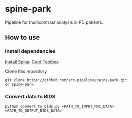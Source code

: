 # spine-park

Pipeline for multicontrast analysis in PD patients.

## How to use

### Install dependencies

[Install Spinal Cord Toolbox](https://spinalcordtoolbox.com/user_section/installation.html)

Clone this repository
```
git clone https://github.com/sct-pipeline/spine-park.git
cd spine-park
```

### Convert data to BIDS

~~~
python convert_to_bids.py <PATH_TO_INPUT_MRI_DATA> <PATH_TO_OUTPUT_BIDS_DATA>
~~~
